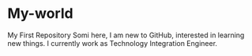 # My-world
My First Repository
Somi here, I am new to GitHub, interested in learning new things.
I currently work as Technology Integration Engineer.
